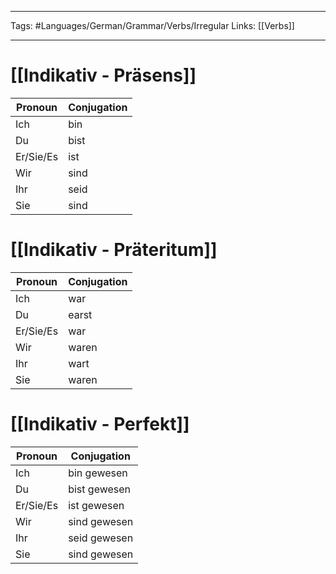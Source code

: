 ___
Tags: #Languages/German/Grammar/Verbs/Irregular 
Links: [[Verbs]]
___
# [[Indikativ - Präsens]]
Pronoun|Conjugation
------------ | ------------
Ich | bin
Du | bist
Er/Sie/Es | ist
Wir | sind
Ihr | seid
Sie | sind


# [[Indikativ - Präteritum]]
Pronoun|Conjugation
------------ | ------------
Ich | war
Du | earst
Er/Sie/Es | war
Wir | waren
Ihr | wart
Sie | waren


# [[Indikativ - Perfekt]]
Pronoun|Conjugation
------------ | ------------
Ich | bin gewesen
Du | bist gewesen
Er/Sie/Es | ist gewesen
Wir | sind gewesen
Ihr | seid gewesen
Sie | sind gewesen